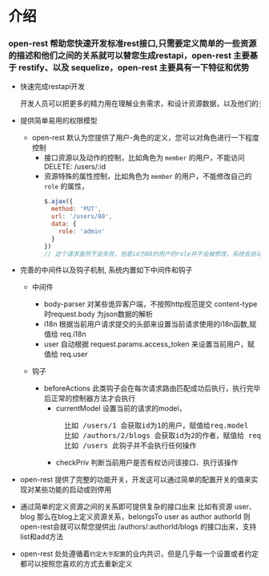 # 介绍

### open-rest 帮助您快速开发标准rest接口,只需要定义简单的一些资源的描述和他们之间的关系就可以替您生成restapi，open-rest 主要基于 restify、以及 sequelize，open-rest 主要具有一下特征和优势

* 快速完成restapi开发
  <pre>开发人员可以把更多的精力用在理解业务需求，和设计资源数据，以及他们的关系上，而一旦这些资源数据以及关系被定义了，restapi也意味着开发完成了。</pre>

* 提供简单易用的权限模型
  * open-rest 默认为您提供了用户-角色的定义，您可以对角色进行一下程度控制
    * 接口资源以及动作的控制，比如角色为 `member` 的用户，不能访问 DELETE: /users/:id
    * 资源特殊的属性控制，比如角色为 `member` 的用户，不能修改自己的 `role` 的属性，
      ```js
      $.ajax({
        method: 'PUT',
        url: '/users/88',
        data: {
          role: 'admin'
        }
      })
      // 这个请求虽然不会失败，但是id为88的用户的role并不会被修改，系统会自动忽略
      ```
* 完善的中间件以及钩子机制, 系统内置如下中间件和钩子
  * 中间件
    * body-parser 对某些诡异客户端，不按照http规范提交 content-type 时request.body 为json数据的解析
    * i18n  根据当前用户请求提交的头部来设置当前请求使用的i18n函数,赋值给 req.i18n
    * user 自动根据 request.params.access_token 来设置当前用户，赋值给 req.user

  * 钩子
    * beforeActions 此类钩子会在每次请求路由匹配成功后执行，执行完毕后正常的控制器方法才会执行
      * currentModel 设置当前的请求的model，
        <pre>
          比如 /users/1 会获取id为1的用户，赋值给req.model
          比如 /authors/2/blogs 会获取id为2的作者，赋值给 req.model
          比如 /users 此钩子并不会执行任何操作
        </pre>
      * checkPriv 判断当前用户是否有权访问该接口、执行该操作

* open-rest 提供了完整的功能开关，开发这可以通过简单的配置开关的值来实现对某些功能的启动或则停用

* 通过简单的定义资源之间的关系即可提供复杂的接口出来
  比如有资源 user、blog 那么在blog上定义资源关系，belongsTo user as author authorId
  则open-rest会就可以帮您提供出 /authors/:authorId/blogs 的接口出来，支持list和add方法

* open-rest 处处遵循着`约定大于配置`的业内共识，但是几乎每一个设置或者约定都可以按照您喜欢的方式去重新定义

